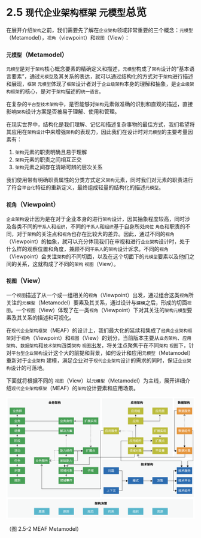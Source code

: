 # 2.5 `现代企业架构框架` `元模型`总览

在展开介绍`架构`之前，我们需要先了解在`企业架构`领域非常重要的三个概念：`元模型`（Metamodel），`视角`（viewpoint）和`视图`（View）：

### `元模型`（Metamodel）

`元模型`是对于`架构`核心概念要素的精确定义和描述，`元模型`构成了`架构`设计的“基本语言要素”，通过`元模型`及其关系的表达，就可以通过结构化的方式对于`架构`进行描述和展现，`框架` `元模型`体现了`框架`设计者对于`企业级架构`本身的理解和抽象，是`企业级架构框架`的核心，是对于`架构`描述的`统一语言`。

在复杂的`平台型技术架构`中，是否能够对`架构`元素做准确的识别和直观的描述，直接影响`架构`设计方案是否被易于理解、使用和管理。

在现实世界中，结构化是我们理解、记忆和描述复杂事物的最佳方式，我们希望将其应用在`架构设计`中来增强`架构`的表现力，因此我们在设计时对`元模型`的主要考量因素有：

1. `架构`元素的职责明确且易于理解
2. `架构`元素的职责之间相互正交
3. `架构`元素之间存在清晰可辨的层次关系

我们使用带有明确职责属性的分类方式定义`架构`元素，同时我们对元素的职责进行了符合`平台化`特征的重新定义，最终组成轻量的结构化的描述`元模型`。

### `视角`（Viewpoint）

`企业架构`设计因为是在对于企业本身的进行`架构`设计，因其抽象程度较高，同时涉及各类不同的`干系人`和`组织`，不同的`干系人`和`组织`基于自身所处`岗位` `角色`和职责的不同，对于`架构`的关注点和`视角`也存在比较大的差异。因此，通过不同的`视角`（Viewpoint）的抽象，就可以充分体现我们在审视和进行`企业架构`设计时，处于什么样的观察位置和角度，兼顾不同`干系人`的`架构`设计诉求。不同的`视角`（Viewpoint）会关注`架构`的不同切面，以及在这个切面下的`元模型`要素以及他们之间的关系，这就构成了不同的`架构` `视图`（View）。

### `视图`（View）

一个`视图`描述了从一个或一组相关的`视角`（Viewpoint）出发，通过组合这类`视角`所关注的`元模型`（Metamodel）要素及其关系，通过设计与`建模`之后，形成的切面`视图`。一个`视图`（View）体现了在一类`视角`（Viewpoint）下对其关注的`架构元模型`要素及其关系的描述和可视化。

在`现代企业架构框架`（MEAF）的设计上，我们最大化的延续和集成了`经典企业架构框架`对于`视角`（Viewpoint）和`视图`（View）的划分，当前版本主要从`业务架构`、`应用架构`、`数据架构`和`技术架构`四类`架构` `视图`出发，将关注点聚焦于在不同`架构` `视图`下，针对`平台型企业架构`设计这个大的前提和背景，如何设计和应用`元模型`（Metamodel）重新对于`企业架构` 建模，满足企业对于`现代企业架构`设计的需求的同时，保证`企业架构`设计的可落地。

下面就将根据不同的 `视图`（View）以`元模型`（Metamodel）为主线，展开详细介绍`现代企业架构框架`（MEAF）的`架构`设计要素和应用场景。

![图 2.5-2 MEAF Metamodel](../static/img-2.5-2-MEAF-metamodel.png)

（图 2.5-2 MEAF Metamodel）